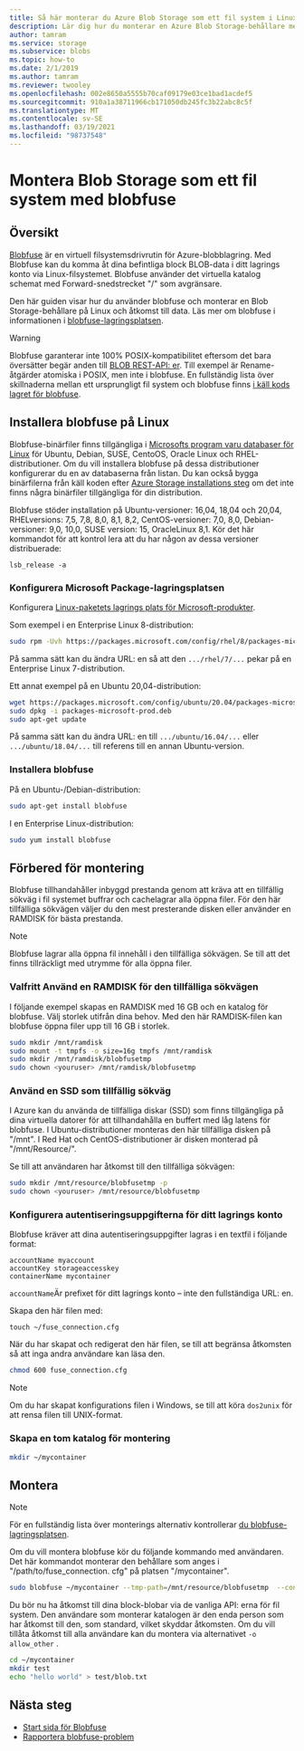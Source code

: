 ```yaml
---
title: Så här monterar du Azure Blob Storage som ett fil system i Linux | Microsoft Docs
description: Lär dig hur du monterar en Azure Blob Storage-behållare med blobfuse, en virtuell fil system driv rutin på Linux.
author: tamram
ms.service: storage
ms.subservice: blobs
ms.topic: how-to
ms.date: 2/1/2019
ms.author: tamram
ms.reviewer: twooley
ms.openlocfilehash: 002e8650a5555b70caf09179e03ce1bad1acdef5
ms.sourcegitcommit: 910a1a38711966cb171050db245fc3b22abc8c5f
ms.translationtype: MT
ms.contentlocale: sv-SE
ms.lasthandoff: 03/19/2021
ms.locfileid: "98737548"
---
```

# <a name="how-to-mount-blob-storage-as-a-file-system-with-blobfuse"></a>Montera Blob Storage som ett fil system med blobfuse

## <a name="overview"></a>Översikt
[Blobfuse](https://github.com/Azure/azure-storage-fuse) är en virtuell filsystemsdrivrutin för Azure-blobblagring. Med Blobfuse kan du komma åt dina befintliga block BLOB-data i ditt lagrings konto via Linux-filsystemet. Blobfuse använder det virtuella katalog schemat med Forward-snedstrecket "/" som avgränsare.  

Den här guiden visar hur du använder blobfuse och monterar en Blob Storage-behållare på Linux och åtkomst till data. Läs mer om blobfuse i informationen i [blobfuse-lagringsplatsen](https://github.com/Azure/azure-storage-fuse).

> [!WARNING]
> Blobfuse garanterar inte 100% POSIX-kompatibilitet eftersom det bara översätter begär anden till [BLOB REST-API: er](/rest/api/storageservices/blob-service-rest-api). Till exempel är Rename-åtgärder atomiska i POSIX, men inte i blobfuse.
> En fullständig lista över skillnaderna mellan ett ursprungligt fil system och blobfuse finns [i käll kods lagret för blobfuse](https://github.com/azure/azure-storage-fuse).
> 

## <a name="install-blobfuse-on-linux"></a>Installera blobfuse på Linux
Blobfuse-binärfiler finns tillgängliga i [Microsofts program varu databaser för Linux](/windows-server/administration/Linux-Package-Repository-for-Microsoft-Software) för Ubuntu, Debian, SUSE, CentoOS, Oracle Linux och RHEL-distributioner. Om du vill installera blobfuse på dessa distributioner konfigurerar du en av databaserna från listan. Du kan också bygga binärfilerna från käll koden efter [Azure Storage installations steg](https://github.com/Azure/azure-storage-fuse/wiki/1.-Installation#option-2---build-from-source) om det inte finns några binärfiler tillgängliga för din distribution.

Blobfuse stöder installation på Ubuntu-versioner: 16,04, 18,04 och 20,04, RHELversions: 7,5, 7,8, 8,0, 8,1, 8,2, CentOS-versioner: 7,0, 8,0, Debian-versioner: 9,0, 10,0, SUSE version: 15, OracleLinux 8,1. Kör det här kommandot för att kontrol lera att du har någon av dessa versioner distribuerade:
```
lsb_release -a
```

### <a name="configure-the-microsoft-package-repository"></a>Konfigurera Microsoft Package-lagringsplatsen
Konfigurera [Linux-paketets lagrings plats för Microsoft-produkter](/windows-server/administration/Linux-Package-Repository-for-Microsoft-Software).

Som exempel i en Enterprise Linux 8-distribution:
```bash
sudo rpm -Uvh https://packages.microsoft.com/config/rhel/8/packages-microsoft-prod.rpm
```

På samma sätt kan du ändra URL: en så att den `.../rhel/7/...` pekar på en Enterprise Linux 7-distribution.

Ett annat exempel på en Ubuntu 20,04-distribution:
```bash
wget https://packages.microsoft.com/config/ubuntu/20.04/packages-microsoft-prod.deb
sudo dpkg -i packages-microsoft-prod.deb
sudo apt-get update
```

På samma sätt kan du ändra URL: en till `.../ubuntu/16.04/...` eller `.../ubuntu/18.04/...` till referens till en annan Ubuntu-version.

### <a name="install-blobfuse"></a>Installera blobfuse

På en Ubuntu-/Debian-distribution:
```bash
sudo apt-get install blobfuse
```

I en Enterprise Linux-distribution:
```bash    
sudo yum install blobfuse
```

## <a name="prepare-for-mounting"></a>Förbered för montering
Blobfuse tillhandahåller inbyggd prestanda genom att kräva att en tillfällig sökväg i fil systemet buffrar och cachelagrar alla öppna filer. För den här tillfälliga sökvägen väljer du den mest presterande disken eller använder en RAMDISK för bästa prestanda. 

> [!NOTE]
> Blobfuse lagrar alla öppna fil innehåll i den tillfälliga sökvägen. Se till att det finns tillräckligt med utrymme för alla öppna filer. 
> 

### <a name="optional-use-a-ramdisk-for-the-temporary-path"></a>Valfritt Använd en RAMDISK för den tillfälliga sökvägen
I följande exempel skapas en RAMDISK med 16 GB och en katalog för blobfuse. Välj storlek utifrån dina behov. Med den här RAMDISK-filen kan blobfuse öppna filer upp till 16 GB i storlek. 
```bash
sudo mkdir /mnt/ramdisk
sudo mount -t tmpfs -o size=16g tmpfs /mnt/ramdisk
sudo mkdir /mnt/ramdisk/blobfusetmp
sudo chown <youruser> /mnt/ramdisk/blobfusetmp
```

### <a name="use-an-ssd-as-a-temporary-path"></a>Använd en SSD som tillfällig sökväg
I Azure kan du använda de tillfälliga diskar (SSD) som finns tillgängliga på dina virtuella datorer för att tillhandahålla en buffert med låg latens för blobfuse. I Ubuntu-distributioner monteras den här tillfälliga disken på "/mnt". I Red Hat och CentOS-distributioner är disken monterad på "/mnt/Resource/".

Se till att användaren har åtkomst till den tillfälliga sökvägen:
```bash
sudo mkdir /mnt/resource/blobfusetmp -p
sudo chown <youruser> /mnt/resource/blobfusetmp
```

### <a name="configure-your-storage-account-credentials"></a>Konfigurera autentiseringsuppgifterna för ditt lagrings konto
Blobfuse kräver att dina autentiseringsuppgifter lagras i en textfil i följande format: 

```
accountName myaccount
accountKey storageaccesskey
containerName mycontainer
```
`accountName`Är prefixet för ditt lagrings konto – inte den fullständiga URL: en.

Skapa den här filen med:

```
touch ~/fuse_connection.cfg
```

När du har skapat och redigerat den här filen, se till att begränsa åtkomsten så att inga andra användare kan läsa den.
```bash
chmod 600 fuse_connection.cfg
```

> [!NOTE]
> Om du har skapat konfigurations filen i Windows, se till att köra `dos2unix` för att rensa filen till UNIX-format. 
>

### <a name="create-an-empty-directory-for-mounting"></a>Skapa en tom katalog för montering
```bash
mkdir ~/mycontainer
```

## <a name="mount"></a>Montera

> [!NOTE]
> För en fullständig lista över monterings alternativ kontrollerar [du blobfuse-lagringsplatsen](https://github.com/Azure/azure-storage-fuse#mount-options).  
> 

Om du vill montera blobfuse kör du följande kommando med användaren. Det här kommandot monterar den behållare som anges i "/path/to/fuse_connection. cfg" på platsen "/mycontainer".

```bash
sudo blobfuse ~/mycontainer --tmp-path=/mnt/resource/blobfusetmp  --config-file=/path/to/fuse_connection.cfg -o attr_timeout=240 -o entry_timeout=240 -o negative_timeout=120
```

Du bör nu ha åtkomst till dina block-blobar via de vanliga API: erna för fil system. Den användare som monterar katalogen är den enda person som har åtkomst till den, som standard, vilket skyddar åtkomsten. Om du vill tillåta åtkomst till alla användare kan du montera via alternativet ```-o allow_other``` . 

```bash
cd ~/mycontainer
mkdir test
echo "hello world" > test/blob.txt
```

## <a name="next-steps"></a>Nästa steg

* [Start sida för Blobfuse](https://github.com/Azure/azure-storage-fuse#blobfuse)
* [Rapportera blobfuse-problem](https://github.com/Azure/azure-storage-fuse/issues)
